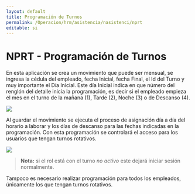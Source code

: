 ```yaml
---
layout: default
title: Programación de Turnos
permalink: /Operacion/hrm/asistencia/nasistenci/nprt
editable: si
---
```


# NPRT - Programación de Turnos

En esta aplicación se crea un movimiento que puede ser mensual, se ingresa la cédula del empleado, fecha Inicial, fecha Final, el Id del Turno y muy importante el Día Inicial. Este día Inicial indica en que número del renglón del detalle inicia la programación, es decir si el empleado empieza el mes en el turno de la mañana (1), Tarde (2), Noche (3) o de Descanso (4).  

![](nprt.png)

Al guardar el movimiento se ejecuta el proceso de asignación día a día del horario a laborar y los días de descanso para las fechas indicadas en la programación. Con esta programación se controlará el acceso para los usuarios que tengan turnos rotativos.  

![](nprt1.png)

>**Nota:** si el rol está con el turno _no activo_ este dejará iniciar sesión normalmente.  

Tampoco es necesario realizar programación para todos los empleados, únicamente los que tengan turnos rotativos.  

